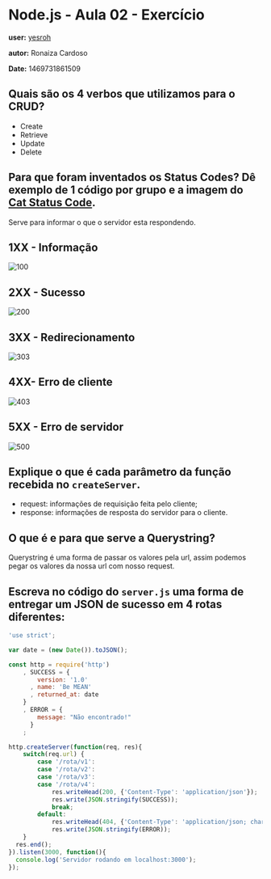 ﻿# Node.js - Aula 02 - Exercício
**user:** [yesroh](https://github.com/yesroh)

**autor:** Ronaiza Cardoso

**Date:** 1469731861509

## Quais são os 4 verbos que utilizamos para o CRUD?

- Create
- Retrieve
- Update
- Delete

## Para que foram inventados os Status Codes? Dê exemplo de 1 código por grupo e a imagem do [Cat Status Code](https://http.cat/).

Serve para informar o que o servidor esta respondendo.

## 1XX - Informação
![100](https://http.cat/100)

## 2XX - Sucesso
![200](https://http.cat/200)

## 3XX - Redirecionamento
![303](https://http.cat/303)

## 4XX- Erro de cliente
![403](https://http.cat/403)

## 5XX - Erro de servidor
![500](https://http.cat/500)


## Explique o que é cada parâmetro da função recebida no `createServer`.


- request: informações de requisição feita pelo cliente;
- response: informações de resposta do servidor para o cliente.


## O que é e para que serve a Querystring?

Querystring é uma forma de passar os valores pela url, assim podemos pegar os valores da nossa url com nosso request.

## Escreva no código do `server.js` uma forma de entregar um JSON de sucesso em 4 rotas diferentes:

```js
'use strict';

var date = (new Date()).toJSON();

const http = require('http')
    , SUCCESS = {
        version: '1.0'
      , name: 'Be MEAN'
      , returned_at: date
    }
    , ERROR = {
        message: "Não encontrado!"
      }
    ;

http.createServer(function(req, res){
    switch(req.url) {
        case '/rota/v1':
        case '/rota/v2':
        case '/rota/v3':
        case '/rota/v4':
            res.writeHead(200, {'Content-Type': 'application/json'});
            res.write(JSON.stringify(SUCCESS));
            break;
        default:
            res.writeHead(404, {'Content-Type': 'application/json; charset=utf-8'});
            res.write(JSON.stringify(ERROR));
    }
  res.end();
}).listen(3000, function(){
  console.log('Servidor rodando em localhost:3000');
});

```